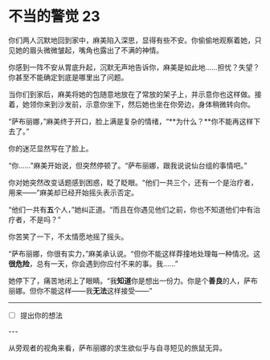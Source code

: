 # 不当的警觉 23

你们两人沉默地回到家中，麻美陷入深思，显得有些不安。你偷偷地观察着她，只见她的眉头微微皱起，嘴角也露出了不满的神情。

你感到一阵不安从胃底升起，沉默无声地告诉你，麻美是如此地……担忧？失望？你甚至不能确定到底是哪里出了问题。

当你们到家后，麻美将她的包随意地放在了常放的架子上，并示意你也这样做。接着，她领你来到沙发前，示意你坐下，然后她也坐在你旁边，身体稍微转向你。

“萨布丽娜，”麻美终于开口，脸上满是复杂的情绪，“**为什么？**你不能再这样下去了。”

你的迷茫显然写在了脸上。

“你……”麻美开始说，但突然停顿了。“萨布丽娜，跟我说说仙台组的事情吧。”

你对她突然改变话题感到困惑，眨了眨眼。“他们一共三个，还有一个是治疗者，用来——”麻美却已经开始摇头表示否定。

“他们一共有**五**个人，”她纠正道。“而且在你遇见他们之前，你也不知道他们中有治疗者，不是吗？”

你苦笑了一下，不太情愿地摇了摇头。

“萨布丽娜，你很有实力，”麻美承认说。“但你不能这样莽撞地处理每一种情况。这**很危险**，总有一天，你会遇到你应付不来的事。我……”

她停下了，痛苦地闭上了眼睛。“我**知道**你是想出一份力。你是个**善良**的人，萨布丽娜。但你不能这样——我**无法**这样接受——”

---

- [ ] 提出你的想法

---​

从旁观者的视角来看，萨布丽娜的求生欲似乎与自寻短见的旅鼠无异。
